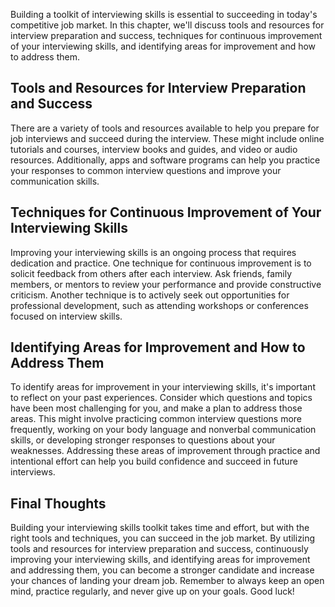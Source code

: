 
Building a toolkit of interviewing skills is essential to succeeding in today's competitive job market. In this chapter, we'll discuss tools and resources for interview preparation and success, techniques for continuous improvement of your interviewing skills, and identifying areas for improvement and how to address them.

Tools and Resources for Interview Preparation and Success
---------------------------------------------------------

There are a variety of tools and resources available to help you prepare for job interviews and succeed during the interview. These might include online tutorials and courses, interview books and guides, and video or audio resources. Additionally, apps and software programs can help you practice your responses to common interview questions and improve your communication skills.

Techniques for Continuous Improvement of Your Interviewing Skills
-----------------------------------------------------------------

Improving your interviewing skills is an ongoing process that requires dedication and practice. One technique for continuous improvement is to solicit feedback from others after each interview. Ask friends, family members, or mentors to review your performance and provide constructive criticism. Another technique is to actively seek out opportunities for professional development, such as attending workshops or conferences focused on interview skills.

Identifying Areas for Improvement and How to Address Them
---------------------------------------------------------

To identify areas for improvement in your interviewing skills, it's important to reflect on your past experiences. Consider which questions and topics have been most challenging for you, and make a plan to address those areas. This might involve practicing common interview questions more frequently, working on your body language and nonverbal communication skills, or developing stronger responses to questions about your weaknesses. Addressing these areas of improvement through practice and intentional effort can help you build confidence and succeed in future interviews.

Final Thoughts
--------------

Building your interviewing skills toolkit takes time and effort, but with the right tools and techniques, you can succeed in the job market. By utilizing tools and resources for interview preparation and success, continuously improving your interviewing skills, and identifying areas for improvement and addressing them, you can become a stronger candidate and increase your chances of landing your dream job. Remember to always keep an open mind, practice regularly, and never give up on your goals. Good luck!
